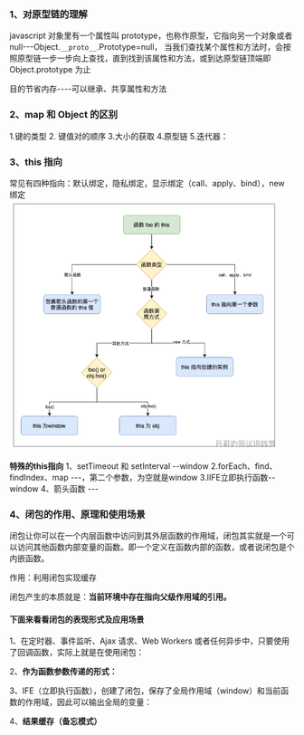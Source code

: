 ### 1、对原型链的理解

javascript 对象里有一个属性叫 prototype，也称作原型，它指向另一个对象或者 null---Object.`__proto__`.Prototype=null，
当我们查找某个属性和方法时，会按照原型链一步一步向上查找，直到找到该属性和方法，或到达原型链顶端即 Object.prototype 为止

目的节省内存----可以继承、共享属性和方法

### 2、map 和 Object 的区别 

1.键的类型 2. 键值对的顺序 3.大小的获取 4.原型链 5.迭代器：

### 3、this 指向

常见有四种指向：默认绑定，隐私绑定，显示绑定（call、apply、bind），new 绑定
<img src="image.png" alt="Alt text" style="zoom:67%;" />

  **特殊的this指向**
1、setTimeout 和 setInterval   --window
2.forEach、find、findIndex、map ---，第二个参数，为空就是window
3.IIFE立即执行函数--window
4、箭头函数 ---

### 4、闭包的作用、原理和使用场景

闭包让你可以在一个内层函数中访问到其外层函数的作用域，闭包其实就是一个可以访问其他函数内部变量的函数。即一个定义在函数内部的函数，或者说闭包是个内嵌函数。

作用：利用闭包实现缓存

闭包产生的本质就是：**当前环境中存在指向父级作用域的引用。**

#### 下面来看看闭包的表现形式及应用场景

1、在定时器、事件监听、Ajax 请求、Web Workers 或者任何异步中，只要使用了回调函数，实际上就是在使用闭包：

2、**作为函数参数传递的形式：**

3、IFE（立即执行函数），创建了闭包，保存了全局作用域（window）和当前函数的作用域，因此可以输出全局的变量：

4、**结果缓存（备忘模式）**
